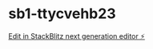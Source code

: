 # sb1-ttycvehb23

[Edit in StackBlitz next generation editor ⚡️](https://stackblitz.com/~/github.com/HeryAguirre-xd/sb1-ttycvehb23)